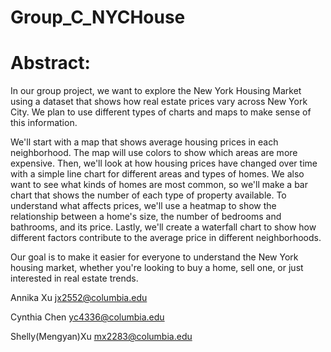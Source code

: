 # Group_C_NYCHouse
# Abstract:
In our group project, we want to explore the New York Housing Market using a dataset that shows how real estate prices vary across New York City. We plan to use different types of charts and maps to make sense of this information.

We'll start with a map that shows average housing prices in each neighborhood. The map will use colors to show which areas are more expensive. Then, we'll look at how housing prices have changed over time with a simple line chart for different areas and types of homes. We also want to see what kinds of homes are most common, so we'll make a bar chart that shows the number of each type of property available. To understand what affects prices, we'll use a heatmap to show the relationship between a home's size, the number of bedrooms and bathrooms, and its price. Lastly, we'll create a waterfall chart to show how different factors contribute to the average price in different neighborhoods. 

Our goal is to make it easier for everyone to understand the New York housing market, whether you're looking to buy a home, sell one, or just interested in real estate trends.

Annika Xu jx2552@columbia.edu

Cynthia Chen yc4336@columbia.edu

Shelly(Mengyan)Xu mx2283@columbia.edu
